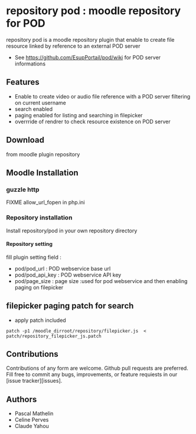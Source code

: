 # repository pod : moodle repository for POD
repository pod is a moodle repository plugin that enable to create file resource linked by reference to an external POD server
* See https://github.com/EsupPortail/pod/wiki for POD server informations

## Features
* Enable to create video or audio file reference with a POD server filtering on current username
* search enabled
* paging enabled for listing and searching in filepicker
* overrride of rendrer to check resource existence on POD server
## Download
from moodle plugin repository

## Moodle Installation
### guzzle http
FIXME
allow_url_fopen in php.ini

### Repository installation
Install repository/pod in your own repository directory

#### Repository setting
fill plugin setting field :
* pod/pod_url : POD webservice base url
* pod/pod_api_key : POD webservice API key
* pod/page_size : page size :used for pod webservice and then enabling paging on filepicker

## filepicker paging patch for search
* apply patch included
```
patch -p1 /moodle_dirroot/repository/filepicker.js  < patch/repository_filepicker_js.patch
```

## Contributions
Contributions of any form are welcome. Github pull requests are preferred.
Fill free to commit any bugs, improvements, or feature requiests in our [issue tracker][issues].

## Authors
* Pascal Mathelin
* Celine Perves
* Claude Yahou